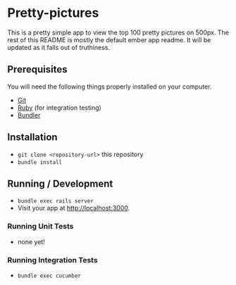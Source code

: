 # Pretty-pictures

This is a pretty simple app to view the top 100 pretty pictures on 500px.
The rest of this README is mostly the default ember app readme.
It will be updated as it falls out of truthiness.

## Prerequisites

You will need the following things properly installed on your computer.

* [Git](http://git-scm.com/)
* [Ruby](https://www.ruby-lang.org/en/) (for integration testing)
* [Bundler](http://bundler.io/)

## Installation

* `git clone <repository-url>` this repository
* `bundle install`

## Running / Development

* `bundle exec rails server`
* Visit your app at [http://localhost:3000](http://localhost:3000).

### Running Unit Tests

* none yet!

### Running Integration Tests

* `bundle exec cucumber`
